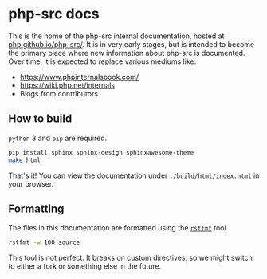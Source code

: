 # php-src docs

This is the home of the php-src internal documentation, hosted at
[php.github.io/php-src/](https://php.github.io/php-src/). It is in very early stages, but is intended
to become the primary place where new information about php-src is documented. Over time, it is
expected to replace various mediums like:

* https://www.phpinternalsbook.com/
* https://wiki.php.net/internals
* Blogs from contributors

## How to build

`python` 3 and `pip` are required.

```bash
pip install sphinx sphinx-design sphinxawesome-theme
make html
```

That's it! You can view the documentation under `./build/html/index.html` in your browser.

## Formatting

The files in this documentation are formatted using the [``rstfmt``](https://github.com/dzhu/rstfmt) tool.

```bash
rstfmt -w 100 source
```

This tool is not perfect. It breaks on custom directives, so we might switch to either a fork or
something else in the future.
